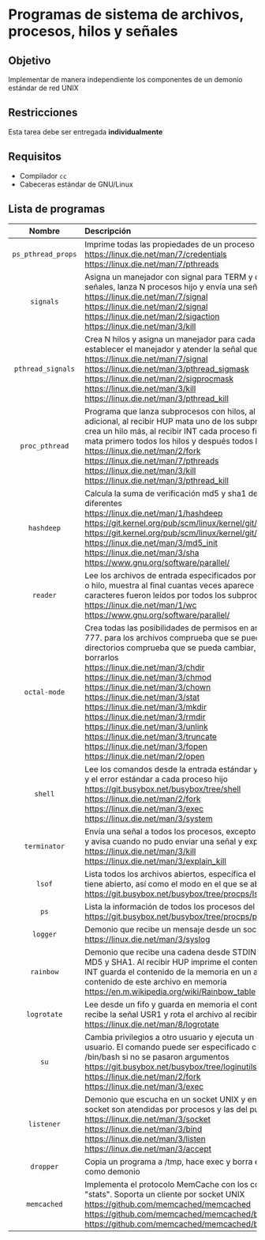 # Programas de sistema de archivos, procesos, hilos y señales

## Objetivo

Implementar de manera independiente los componentes de un demonio estándar de red UNIX

## Restricciones

Esta tarea debe ser entregada **individualmente**

## Requisitos

+ Compilador `cc`
+ Cabeceras estándar de GNU/Linux

## Lista de programas

| Nombre             | Descripción |
|:------------------:|:------------|
| `ps_pthread_props` | Imprime todas las propiedades de un proceso y de todos sus hilos <br/> <https://linux.die.net/man/7/credentials> <br/> <https://linux.die.net/man/7/pthreads> |
| `signals`          | Asigna un manejador con signal para TERM y otro diferente con sigaction para las otras señales, lanza N procesos hijo y envía una señal diferente a cada uno <br/> <https://linux.die.net/man/7/signal> <br/> <https://linux.die.net/man/2/signal> <br/> <https://linux.die.net/man/2/sigaction> <br/> <https://linux.die.net/man/3/kill> |
| `pthread_signals`  | Crea N hilos y asigna un manejador para cada señal. Utiliza `pthread_sigmask` para establecer el manejador y atender la señal que recibe cada hilo <br/> <https://linux.die.net/man/7/signal> <br/> <https://linux.die.net/man/3/pthread_sigmask> <br/> <https://linux.die.net/man/2/sigprocmask> <br/> <https://linux.die.net/man/3/kill> <br/> <https://linux.die.net/man/3/pthread_kill> |
| `proc_pthread`     | Programa que lanza subprocesos con hilos, al recibir USR1 crea un subproceso adicional, al recibir HUP mata uno de los subprocesos, al recibir USR2 cada subproceso crea un hilo más, al recibir INT cada proceso finaliza uno de sus hilos. al recibir TERM mata primero todos los hilos y después todos los subprocesos <br/> <https://linux.die.net/man/2/fork> <br/> <https://linux.die.net/man/7/pthreads> <br/> <https://linux.die.net/man/3/kill> <br/> <https://linux.die.net/man/3/pthread_kill> |
| `hashdeep`         | Calcula la suma de verificación md5 y sha1 de un archivo utilizando procesos o hilos diferentes <br/> <https://linux.die.net/man/1/hashdeep> <br/> <https://git.kernel.org/pub/scm/linux/kernel/git/stable/linux.git/tree/crypto/md5.c> <br/> <https://git.kernel.org/pub/scm/linux/kernel/git/stable/linux.git/tree/crypto/sha1_generic.c> <br/> <https://linux.die.net/man/3/md5_init> <br/> <https://linux.die.net/man/3/sha> <br/> <https://www.gnu.org/software/parallel/> |
| `reader`           | Lee los archivos de entrada especificados por los argumentos uno en cada subproceso o hilo, muestra al final cuantas veces aparece cada vocal en cada archivo y cuántos caracteres fueron leídos por todos los subprocesos e hilos en total <br/> <https://linux.die.net/man/1/wc> <br/> <https://www.gnu.org/software/parallel/> |
| `octal-mode`       | Crea todas las posibilidades de permisos en archivos y directorios, desde 000 hasta 777. para los archivos comprueba que se puedan abrir, leer, modificar y borrar. para los directorios comprueba que se pueda cambiar, listar el contenido, crear archivos y borrarlos <br/> <https://linux.die.net/man/3/chdir> <br/> <https://linux.die.net/man/3/chmod> <br/> <https://linux.die.net/man/3/chown> <br/> <https://linux.die.net/man/3/stat> <br/> <https://linux.die.net/man/3/mkdir> <br/> <https://linux.die.net/man/3/rmdir> <br/> <https://linux.die.net/man/3/unlink> <br/> <https://linux.die.net/man/3/truncate> <br/> <https://linux.die.net/man/3/fopen> <br/> <https://linux.die.net/man/2/open> |
| `shell`            | Lee los comandos desde la entrada estándar y los ejecuta conectando la salida estándar y el error estándar a cada proceso hijo <br/> <https://git.busybox.net/busybox/tree/shell> <br/> <https://linux.die.net/man/2/fork> <br/> <https://linux.die.net/man/3/exec> <br/> <https://linux.die.net/man/3/system> |
| `terminator`       | Envía una señal a todos los procesos, excepto a si mismo. implementa manejo de errores y avisa cuando no pudo enviar una señal y explica por qué no se pudo <br/> <https://linux.die.net/man/3/kill> <br/> <https://linux.die.net/man/3/explain_kill> |
| `lsof`             | Lista todos los archivos abiertos, específica el tipo de archivo y el proceso e hilo que lo tiene abierto, así como el modo en el que se abrió <br/> <https://git.busybox.net/busybox/tree/procps/lsof.c> |
| `ps`               | Lista la información de todos los procesos del SO <br/> <https://git.busybox.net/busybox/tree/procps/ps.c> |
| `logger`           | Demonio que recibe un mensaje desde un socket UNIX y lo imprime a syslog <br/> <https://linux.die.net/man/3/syslog> |
| `rainbow`          | Demonio que recibe una cadena desde STDIN y la guarda en memoria junto con su hash MD5 y SHA1. Al recibir HUP imprime el contenido de la memoria en STDOUT. Al recibir INT guarda el contenido de la memoria en un archivo separado por \t y al iniciar carga el contenido de este archivo en memoria <br/> <https://en.m.wikipedia.org/wiki/Rainbow_table> |
| `logrotate`        | Lee desde un fifo y guarda en memoria el contenido. escribe en un archivo cuando recibe la señal USR1 y rota el archivo al recibir la señal HUP <br/> <https://linux.die.net/man/8/logrotate> |
| `su`               | Cambia privilegios a otro usuario y ejecuta un comando con los privilegios del nuevo usuario. El comando puede ser especificado como argumento a este programa o ejecuta /bin/bash si no se pasaron argumentos <br/> <https://git.busybox.net/busybox/tree/loginutils/su.c> <br/> <https://linux.die.net/man/2/fork> <br/> <https://linux.die.net/man/3/exec> |
| `listener`         | Demonio que escucha en un socket UNIX y en un puerto de red, las conexiones al socket son atendidas por procesos y las del puerto de red con hilos <br/> <https://linux.die.net/man/3/socket> <br/> <https://linux.die.net/man/3/bind> <br/> <https://linux.die.net/man/3/listen> <br/> <https://linux.die.net/man/3/accept> |
| `dropper`          | Copia un programa a /tmp, hace exec y borra el ejecutable mientras está corriendo como demonio |  |
| `memcached`        | Implementa el protocolo MemCache con los comandos "set", "get", "delete", "flush" y "stats". Soporta un cliente por socket UNIX <br/> <https://github.com/memcached/memcached> <br/> <https://github.com/memcached/memcached/blob/master/doc/protocol.txt> <br/> <https://github.com/memcached/memcached/blob/master/doc/threads.txt> |
